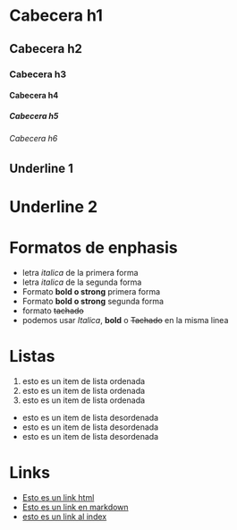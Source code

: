 # Cabecera h1
## Cabecera h2
### Cabecera h3
#### Cabecera h4
##### Cabecera h5
###### Cabecera h6

Underline 1
-----------
Underline 2
====

# Formatos de enphasis
- letra *italica* de la primera forma
- letra _italica_ de la segunda forma
- Formato **bold o strong** primera forma
- Formato __bold o strong__ segunda forma
- formato ~~tachado~~
- podemos usar *Italica*, **bold** o ~~Tachado~~ en la misma linea

# Listas

1. esto es un item de lista ordenada
2. esto es un item de lista ordenada
3. esto es un item de lista ordenada

- esto es un item de lista desordenada
- esto es un item de lista desordenada
- esto es un item de lista desordenada
# Links
- <a href="https://google.com">Esto es un link html</a>
- [Esto es un link en markdown](http://www.google.com)
- [esto es un link al index](index.html) 